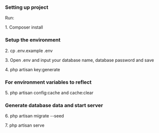 <h3><b>Setting up project</b></h3>

Run:

<p>1. Composer install</p>

<p><h3><b>Setup the environment</b></h3></p>
<p>2. cp .env.example .env</p>
<p>3. Open .env and input your database name, database password and save</p>
<p>4. php artisan key:generate</p>
<p></p>
<p><h3><b>For environment variables to reflect</b></h3></p>
<p>5. php artisan config:cache and cache:clear</p>
<p></p>
<p><h3><b>Generate database data and start server</b></h3></p>
<p>6. php artisan migrate --seed</p>
<p>7. php artisan serve</p>
